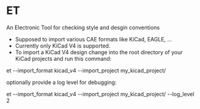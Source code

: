 # ET
An Electronic Tool for checking style and desgin conventions
- Supposed to import various CAE formats like KiCad, EAGLE, ...
- Currently only KiCad V4 is supported.
- To import a KiCad V4 design change into the root directory of your KiCad projects and run this command:

 et --import_format kicad_v4 --import_project my_kicad_project/

 optionally provide a log level for debugging:

 et --import_format kicad_v4 --import_project my_kicad_project/ --log_level 2


